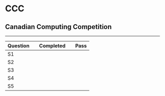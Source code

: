 # CCC
## Canadian Computing Competition
***
|  Question |   | Completed |   | Pass |
|---|---|---|---|---|
| S1 |   |   |   |   |
| S2 |   |   |   |   |
| S3 |   |   |   |   |
| S4 |   |   |   |   |
| S5 |   |   |   |   |